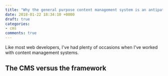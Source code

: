 ```yaml
---
title: "Why the general purpose content management system is an antipattern"
date: 2018-01-22 18:34:10 +0000
draft: true
categories:
- cms
comments: true
---
```


Like most web developers, I've had plenty of occasions when I've worked with content management systems.

The CMS versus the framework
----------------------------


